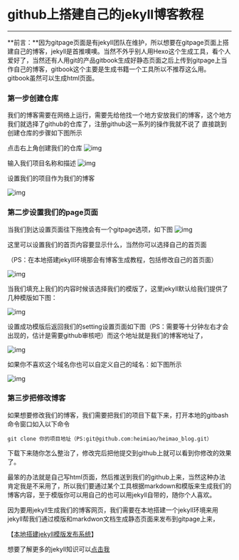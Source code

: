 # github上搭建自己的jekyll博客教程

***  

**前言：**因为gitpage页面是有jekyll团队在维护，所以想要在gitpage页面上搭建自己的博客，jekyll是首推噢噢。当然不外乎别人用Hexo这个生成工具，看个人爱好了，当然还有人用git的产品gitbook生成好静态页面之后上传到gitpage上当作自己的博客，gitbook这个主要是生成书籍一个工具所以不推荐这么用。gitbook虽然可以生成html页面。

### 第一步创建仓库
我们的博客需要在网络上运行，需要先给他找一个地方安放我们的博客，这个地方我们就选择了github的仓库了，注册github这一系列的操作我就不说了
直接跳到创建仓库的步骤如下图所示

点击右上角创建我们的仓库
![img](https://heimiao.github.io/heimao_blog/image/blog/1.png)

输入我们项目名称和描述
![img](https://heimiao.github.io/heimao_blog/image/blog/2.png)

设置我们的项目作为我们的博客

![img](https://heimiao.github.io/heimao_blog/image/blog/3.png) 


### 第二步设置我们的page页面
当我们到达设置页面往下拖拽会有一个gitpage选项，如下图
![img](https://heimiao.github.io/heimao_blog/image/blog/4.png) 

这里可以设置我们的首页内容要显示什么，当然你可以选择自己的首页面

（PS：在本地搭建jekyll环境那会有博客生成教程，包括修改自己的首页面）

![img](https://heimiao.github.io/heimao_blog/image/blog/5.png) 

当我们填充上我们的内容时候该选择我们的模版了，这里jekyll默认给我们提供了几种模版如下图：

![img](https://heimiao.github.io/heimao_blog/image/blog/6.png) 

设置成功模版后返回我们的setting设置页面如下图（PS：需要等十分钟左右才会出现的，估计是需要github审核吧）而这个地址就是我们的博客地址了，

![img](https://heimiao.github.io/heimao_blog/image/blog/7.png) 

如果你不喜欢这个域名你也可以自定义自己的域名：如下图所示

![img](https://heimiao.github.io/heimao_blog/image/blog/8.png) 


### 第三步把修改博客

如果想要修改我们的博客，我们需要把我们的项目下载下来，打开本地的gitbash命令窗口如入以下命令

	git clone 你的项目地址（PS:git@github.com:heimiao/heimao_blog.git）

下载下来随你怎么整治了，修改完后把他提交到github上就可以看到你修改的效果了。

最笨的办法就是自己写html页面，然后推送到我们的github上来，当然这种办法肯定我是不采用了，所以我们要通过某个工具根据markdown和模版来生成我们的博客内容，至于模版你可以用自己的也可以用jekyll自带的，随你个人喜欢。

因为要用jekyll生成我们的博客网页，我们需要在本地搭建一个jekyll环境来用jekyll帮我们通过模版和markdwon文档生成静态页面来发布到gitpage上来，

【[本地搭建jekyll模版发布系统](https://heimiao.github.io/heimao_blog//2016/11/16/jekyll_down.html)】

想要了解更多的jekyll知识可以[点击我](http://jekyll.com.cn/)

